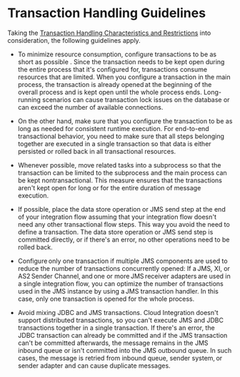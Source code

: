 <!-- loio52e3f6760a4c46f7a423c43cf5656d75 -->

# Transaction Handling Guidelines

Taking the [Transaction Handling Characteristics and Restrictions](transaction-handling-characteristics-and-restrictions-2388efb.md) into consideration, the following guidelines apply.

-   To minimize resource consumption, configure transactions to be as short as possible . Since the transaction needs to be kept open during the entire process that it's configured for, transactions consume resources that are limited. When you configure a transaction in the main process, the transaction is already opened at the beginning of the overall process and is kept open until the whole process ends. Long-running scenarios can cause transaction lock issues on the database or can exceed the number of available connections.

-   On the other hand, make sure that you configure the transaction to be as long as needed for consistent runtime execution. For end-to-end transactional behavior, you need to make sure that all steps belonging together are executed in a single transaction so that data is either persisted or rolled back in all transactional resources.

-   Whenever possible, move related tasks into a subprocess so that the transaction can be limited to the subprocess and the main process can be kept nontransactional. This measure ensures that the transactions aren't kept open for long or for the entire duration of message execution.

-   If possible, place the data store operation or JMS send step at the end of your integration flow assuming that your integration flow doesn't need any other transactional flow steps. This way you avoid the need to define a transaction. The data store operation or JMS send step is committed directly, or if there's an error, no other operations need to be rolled back.

-   Configure only one transaction if multiple JMS components are used to reduce the number of transactions concurrently opened: If a JMS, XI, or AS2 Sender Channel, and one or more JMS receiver adapters are used in a single integration flow, you can optimize the number of transactions used in the JMS instance by using a JMS transaction handler. In this case, only one transaction is opened for the whole process.

-   Avoid mixing JDBC and JMS transactions. Cloud Integration doesn't support distributed transactions, so you can't execute JMS and JDBC transactions together in a single transaction. If there's an error, the JDBC transaction can already be committed and if the JMS transaction can't be committed afterwards, the message remains in the JMS inbound queue or isn't committed into the JMS outbound queue. In such cases, the message is retried from inbound queue, sender system, or sender adapter and can cause duplicate messages.


